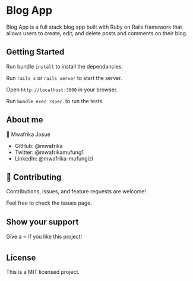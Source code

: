 # Blog App

Blog App is a full stack blog app built with Ruby on Rails framework that allows users to create, edit, and delete posts and comments on their blog.

## Getting Started

Run bundle `install` to install the dependancies.

Run `rails s` or `rails server` to start the server.

Open `http://localhost:3000` in your browser.

Run `bundle exec rspec`. to run the tests.

## About me

👤 Mwafrika Josué

- GitHub: @mwafrika
- Twitter: @mwafrikamufung1
- LinkedIn: @mwafrika-mufungizi

## 🤝 Contributing

Contributions, issues, and feature requests are welcome!

Feel free to check the issues page.

## Show your support

Give a ⭐️ if you like this project!

## License

This is a MIT licensed project.
